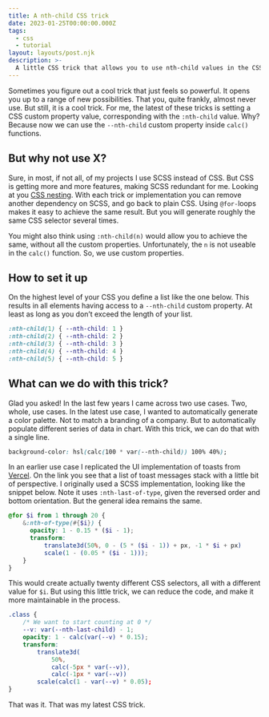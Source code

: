 ```yaml
---
title: A nth-child CSS trick
date: 2023-01-25T00:00:00.000Z
tags:
  - css
  - tutorial
layout: layouts/post.njk
description: >-
  A little CSS trick that allows you to use nth-child values in the CSS calc() function.
---
```


Sometimes you figure out a cool trick that just feels so powerful. It opens you up to a range of new possibilities. That you, quite frankly, almost never use. But still, it is a cool trick. For me, the latest of these tricks is setting a CSS custom property value, corresponding with the `:nth-child` value. Why? Because now we can use the `--nth-child` custom property inside `calc()` functions. 

## But why not use X?
Sure, in most, if not all, of my projects I use SCSS instead of CSS. But CSS is getting more and more features, making SCSS redundant for me. Looking at you [CSS nesting](https://www.w3.org/TR/css-nesting-1/). With each trick or implementation you can remove another dependency on SCSS, and go back to plain CSS. Using `@for-`loops makes it easy to achieve the same result. But you will generate roughly the same CSS selector several times.   

You might also think using `:nth-child(n)` would allow you to achieve the same, without all the custom properties. Unfortunately, the `n` is not useable in the `calc()` function. So, we use custom properties.

## How to set it up
On the highest level of your CSS you define a list like the one below. This results in all elements having access to a `--nth-child` custom property. At least as long as you don’t exceed the length of your list.

```css
:nth-child(1) { --nth-child: 1 }
:nth-child(2) { --nth-child: 2 }
:nth-child(3) { --nth-child: 3 }
:nth-child(4) { --nth-child: 4 }
:nth-child(5) { --nth-child: 5 }
```

## What can we do with this trick?
Glad you asked! In the last few years I came across two use cases. Two, whole, use cases. In the latest use case, I wanted to automatically generate a color palette. Not to match a branding of a company. But to automatically populate different series of data in chart. With this trick, we can do that with a single line.

```css
background-color: hsl(calc(100 * var(--nth-child)) 100% 40%);
```

In an earlier use case I replicated the UI implementation of toasts from [Vercel](https://vercel.com/design/toast). On the link you see that a list of toast messages stack with a little bit of perspective. I originally used a SCSS implementation, looking like the snippet below. Note it uses `:nth-last-of-type`, given the reversed order and bottom orientation. But the general idea remains the same. 

```scss
@for $i from 1 through 20 {
	&:nth-of-type(#{$i}) {
	  opacity: 1 - 0.15 * ($i - 1);
	  transform:
		  translate3d(50%, 0 - (5 * ($i - 1)) + px, -1 * $i + px) 
		  scale(1 - (0.05 * ($i - 1)));
	}
}
```

This would create actually twenty different CSS selectors, all with a different value for `$i`. But using this little trick, we can reduce the code, and make it more maintainable in the process.

```css
.class {
	/* We want to start counting at 0 */
	--v: var(--nth-last-child) - 1;
	opacity: 1 - calc(var(--v) * 0.15);
	transform:
		translate3d(
			50%, 
			calc(-5px * var(--v)), 
			calc(-1px * var(--v)) 
		scale(calc(1 - var(--v) * 0.05);
}
```

That was it. That was my latest CSS trick.